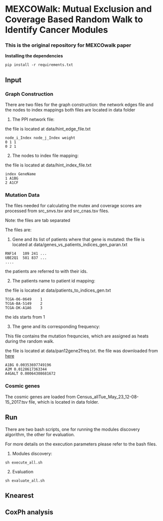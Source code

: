 # MEXCOWalk: Mutual Exclusion and Coverage Based Random Walk to Identify Cancer Modules

### This is the original repository for MEXCOwalk paper


**Installing the dependencies**

```
pip install -r requirements.txt
```

## **Input**

### Graph Construction

There are two files for the graph construction: the network edges file and the nodes to index mappings
both files are located in data folder

1. The PPI network file:

the file is located at data/hint_edge_file.txt

```
node_i_Index node_j_Index weight
0 1 1
0 2 1
```

2. The nodes to index file mapping:

the file is located at data/hint_index_file.txt
```
index GeneName
1 A1BG
2 A1CF
```

### Mutation Data

The files needed for calculating the mutex and coverage scores are processed from src_snvs.tsv and src_cnas.tsv files.

Note: the files are tab separated

The files are:

1. Gene and its list of patients where that gene is mutated:
the file is located at data/genes_vs_patients_indices_gen_paran.txt

```
RNF14	109	241	...
UBE2Q1	581	837	...
....
```
the patients are referred to with their ids.


2. The patients name to patient id mapping:

the file is located at data/patients_to_indices_gen.txt

```
TCGA-06-0649	1
TCGA-BA-5149	2
TCGA-DK-A1A6	3
```
the ids starts from 1

3. The gene and its corresponding frequency:

This file contains the mutation frequncies, which are assigned as heats during the random walk.

the file is located at  data/pan12gene2freq.txt. the file was downloaded from [here](https://github.com/raphael-group/hotnet2/tree/master/paper/data/heats)

```
A1BG 0.00353697749196
A2M 0.0128617363344
A4GALT 0.00064308681672
```

### Cosmic genes

The cosmic genes are loaded from Census_allTue_May_23_12-08-15_2017.tsv file, which is located in data folder.



## **Run**

There are two bash scripts, one for running the modules discovery algorithm, the other for evaluation.

For more details on the execution parameters please refer to the bash files.

1. Modules discovery:

```
sh execute_all.sh
```
2. Evaluation

```
sh evaluate_all.sh
```

## **Knearest**


## **CoxPh analysis**
